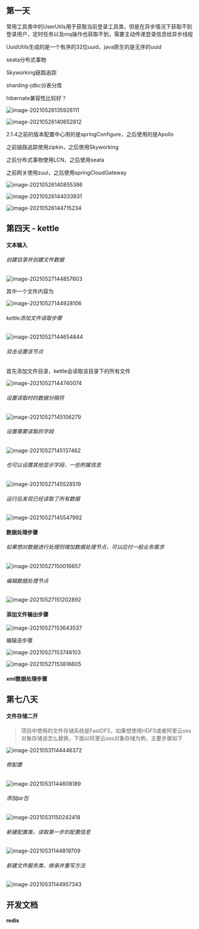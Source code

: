 ## 第一天

常用工具类中的UserUtils用于获取当前登录工具类，但是在异步情况下获取不到登录用户，定时任务以及mq操作也获取不到，需要主动传递登录信息给异步线程



UuidUtils生成的是一个有序的32位uuid，java原生的是无序的uuid



seata分布式事物



Skyworking链路追踪



sharding-jdbc分表分库



 hibernate兼容性比较好？



![image-20210526135926111](C:\Users\admin\AppData\Roaming\Typora\typora-user-images\image-20210526135926111.png)



![image-20210526140652812](C:\Users\admin\AppData\Roaming\Typora\typora-user-images\image-20210526140652812.png)

2.1.4之前的版本配置中心用的是springConfigure，之后使用的是Apollo

之前链路追踪使用zipkin，之后使用Skyworking

之前分布式事物使用LCN，之后使用seata

之前网关使用zuul，之后使用springCloudGateway



![image-20210526140855386](C:\Users\admin\AppData\Roaming\Typora\typora-user-images\image-20210526140855386.png)





![image-20210526144033931](C:\Users\admin\AppData\Roaming\Typora\typora-user-images\image-20210526144033931.png)



![image-20210526144715234](C:\Users\admin\AppData\Roaming\Typora\typora-user-images\image-20210526144715234.png)





## 第四天 - kettle

#### 文本输入

###### 创建目录并创建文件数据

![image-20210527144857603](C:\Users\admin\AppData\Roaming\Typora\typora-user-images\image-20210527144857603.png)

其中一个文件内容为

![image-20210527144928106](C:\Users\admin\AppData\Roaming\Typora\typora-user-images\image-20210527144928106.png)





###### kettle添加文件读取步骤

![image-20210527144654844](C:\Users\admin\AppData\Roaming\Typora\typora-user-images\image-20210527144654844.png)

###### 双击设置该节点

首先添加文件目录，kettle会读取该目录下的所有文件

![image-20210527144740074](C:\Users\admin\AppData\Roaming\Typora\typora-user-images\image-20210527144740074.png)



###### 设置读取时的数据分隔符

![image-20210527145106279](C:\Users\admin\AppData\Roaming\Typora\typora-user-images\image-20210527145106279.png)



###### 设置需要读取的字段

![image-20210527145137462](C:\Users\admin\AppData\Roaming\Typora\typora-user-images\image-20210527145137462.png)



###### 也可以设置其他显示字段，一些附属信息

![image-20210527145528519](C:\Users\admin\AppData\Roaming\Typora\typora-user-images\image-20210527145528519.png)



###### 运行后发现已经读取了所有数据

![image-20210527145547992](C:\Users\admin\AppData\Roaming\Typora\typora-user-images\image-20210527145547992.png)



#### 数据处理步骤

###### 如果想对数据进行处理则增加数据处理节点，可以应付一般业务需求

![image-20210527150016657](C:\Users\admin\AppData\Roaming\Typora\typora-user-images\image-20210527150016657.png)



###### 编辑数据处理节点

![image-20210527151202892](C:\Users\admin\AppData\Roaming\Typora\typora-user-images\image-20210527151202892.png)



#### 添加文件输出步骤

![image-20210527153643537](C:\Users\admin\AppData\Roaming\Typora\typora-user-images\image-20210527153643537.png)

编辑该步骤

![image-20210527153748103](C:\Users\admin\AppData\Roaming\Typora\typora-user-images\image-20210527153748103.png)



![image-20210527153816605](C:\Users\admin\AppData\Roaming\Typora\typora-user-images\image-20210527153816605.png)

#### xml数据处理步骤





## 第七八天

#### 文件存储二开

> 项目中使用的文件存储系统是FastDFS，如果想使用HDFS或者阿里云oss对象存储该怎么替换，下面以阿里云oss对象存储为例，主要步骤如下

![image-20210531144446372](C:\Users\admin\AppData\Roaming\Typora\typora-user-images\image-20210531144446372.png)



###### 修配置

![image-20210531144608189](C:\Users\admin\AppData\Roaming\Typora\typora-user-images\image-20210531144608189.png)

###### 添加jar包

![image-20210531150242418](C:\Users\admin\AppData\Roaming\Typora\typora-user-images\image-20210531150242418.png)



###### 新建配置类，读取第一步的配置信息

![image-20210531144819709](C:\Users\admin\AppData\Roaming\Typora\typora-user-images\image-20210531144819709.png)



###### 新建文件服务类，继承并重写方法

![image-20210531144957343](C:\Users\admin\AppData\Roaming\Typora\typora-user-images\image-20210531144957343.png)





## 开发文档

#### redis